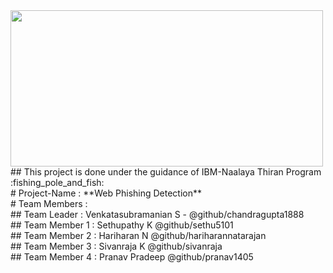 <img src="https://assets.website-files.com/61007e2ce513c4c9a173590b/627e5398c88f275fe4817219_Getting%20Rid%20of%20Phishing%20Scams.png" data-canonical-src="https://assets.website-files.com/61007e2ce513c4c9a173590b/627e5398c88f275fe4817219_Getting%20Rid%20of%20Phishing%20Scams.png" width="500" height="250" />
## This project is done under the guidance of IBM-Naalaya Thiran Program :fishing_pole_and_fish: <br/>
# Project-Name : **Web Phishing Detection**<br/>
# Team Members : <br/>
## Team Leader : Venkatasubramanian S - @github/chandragupta1888<br/>
## Team Member 1 : Sethupathy K @github/sethu5101<br/>
## Team Member 2 : Hariharan N @github/hariharannatarajan<br/>
## Team Member 3 : Sivanraja K @github/sivanraja<br/>
## Team Member 4 : Pranav Pradeep @github/pranav1405<br/>

